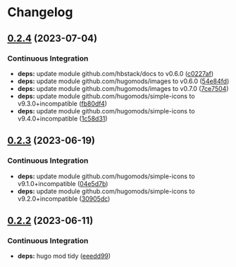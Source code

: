 # Changelog

## [0.2.4](https://github.com/hbstack/meta/compare/docs/v0.2.3...docs/v0.2.4) (2023-07-04)


### Continuous Integration

* **deps:** update module github.com/hbstack/docs to v0.6.0 ([c0227af](https://github.com/hbstack/meta/commit/c0227af740e360d93710943702dc70caacf52124))
* **deps:** update module github.com/hugomods/images to v0.6.0 ([54e84fd](https://github.com/hbstack/meta/commit/54e84fd3bc1edcdc097bd04991ea2584ef1baa4f))
* **deps:** update module github.com/hugomods/images to v0.7.0 ([7ce7504](https://github.com/hbstack/meta/commit/7ce7504b4002d042c2a851b3751594d50ab38293))
* **deps:** update module github.com/hugomods/simple-icons to v9.3.0+incompatible ([fb80df4](https://github.com/hbstack/meta/commit/fb80df4f4b530d9296ad86c9f92f57619fb5cd9d))
* **deps:** update module github.com/hugomods/simple-icons to v9.4.0+incompatible ([1c58d31](https://github.com/hbstack/meta/commit/1c58d31254cd1a99061e2c60feaaf2ba281d5bdb))

## [0.2.3](https://github.com/hbstack/meta/compare/docs/v0.2.2...docs/v0.2.3) (2023-06-19)


### Continuous Integration

* **deps:** update module github.com/hugomods/simple-icons to v9.1.0+incompatible ([04e5d7b](https://github.com/hbstack/meta/commit/04e5d7bc37e88a8da449980643d911c0b4bde0bf))
* **deps:** update module github.com/hugomods/simple-icons to v9.2.0+incompatible ([30905dc](https://github.com/hbstack/meta/commit/30905dc14de13798ef0c47d373062a7007072b12))

## [0.2.2](https://github.com/hbstack/meta/compare/docs/v0.2.1...docs/v0.2.2) (2023-06-11)


### Continuous Integration

* **deps:** hugo mod tidy ([eeedd99](https://github.com/hbstack/meta/commit/eeedd9931c9a5169d5e0845036b802400b46fc51))
